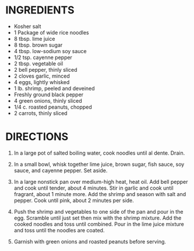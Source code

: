 # INGREDIENTS
- Kosher salt
- 1 Package of wide rice noodles
- 8 tbsp. lime juice
- 8 tbsp. brown sugar
- 4 tbsp. low-sodium soy sauce
- 1/2 tsp. cayenne pepper
- 2 tbsp. vegetable oil
- 2 bell pepper, thinly sliced
- 2 cloves garlic, minced
- 4 eggs, lightly whisked
- 1 lb. shrimp, peeled and deveined
- Freshly ground black pepper
- 4 green onions, thinly sliced
- 1/4 c. roasted peanuts, chopped
- 2 carrots, thinly sliced
 
# DIRECTIONS

1. In a large pot of salted boiling water, cook noodles until al dente. Drain.

2. In a small bowl, whisk together lime juice, brown sugar, fish sauce, soy sauce, and cayenne pepper. Set aside.

3. In a large nonstick pan over medium-high heat, heat oil. Add bell pepper and cook until tender, about 4 minutes. Stir in garlic and cook until fragrant, about 1 minute more. Add the shrimp and season with salt and pepper. Cook until pink, about 2 minutes per side.

4. Push the shrimp and vegetables to one side of the pan and pour in the egg. Scramble until just set then mix with the shrimp mixture. Add the cooked noodles and toss until combined. Pour in the lime juice mixture and toss until the noodles are coated.

5. Garnish with green onions and roasted peanuts before serving.
